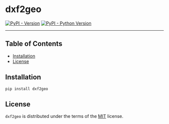 # dxf2geo

[![PyPI - Version](https://img.shields.io/pypi/v/dxf2geo.svg)](https://pypi.org/project/dxf2geo)
[![PyPI - Python Version](https://img.shields.io/pypi/pyversions/dxf2geo.svg)](https://pypi.org/project/dxf2geo)

-----

## Table of Contents

- [Installation](#installation)
- [License](#license)

## Installation

```console
pip install dxf2geo
```

## License

`dxf2geo` is distributed under the terms of the [MIT](https://spdx.org/licenses/MIT.html) license.
